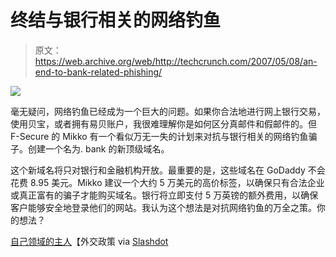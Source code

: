 # 终结与银行相关的网络钓鱼

> 原文：<https://web.archive.org/web/http://techcrunch.com/2007/05/08/an-end-to-bank-related-phishing/>

![](img/d1f97e74a5f5e10f068bfd88297636e1.png)

毫无疑问，网络钓鱼已经成为一个巨大的问题。如果你合法地进行网上银行交易，使用贝宝，或者拥有易贝账户，我很难理解你是如何区分真邮件和假邮件的。但 F-Secure 的 Mikko 有一个看似万无一失的计划来对抗与银行相关的网络钓鱼骗子。创建一个名为. bank 的新顶级域名。

这个新域名将只对银行和金融机构开放。最重要的是，这些域名在 GoDaddy 不会花费 8.95 美元。Mikko 建议一个大约 5 万美元的高价标签，以确保只有合法企业或真正富有的骗子才能购买域名。银行将立即支付 5 万英镑的额外费用，以确保客户能够安全地登录他们的网站。我认为这个想法是对抗网络钓鱼的万全之策。你的想法？

[自己领域的主人](https://web.archive.org/web/20161107053051/http://www.foreignpolicy.com/story/cms.php?story_id=3798)【外交政策 via [Slashdot](https://web.archive.org/web/20161107053051/http://it.slashdot.org/article.pl?sid=07/05/07/2247244&from=rss)